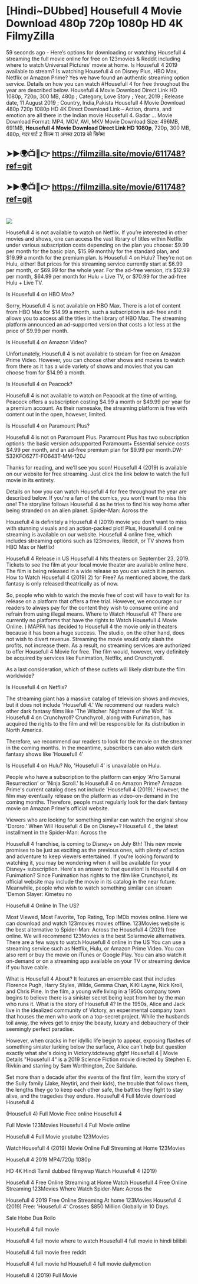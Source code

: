 # [Hindi~DUbbed] Housefull 4 Movie Download 480p 720p 1080p HD 4K FilmyZilla


59 seconds ago - Here’s options for downloading or watching Housefull 4 streaming the full movie online for free on 123movies & Reddit including where to watch Universal Pictures’ movie at home. Is Housefull 4 2019 available to stream? Is watching Housefull 4 on Disney Plus, HBO Max, Netflix or Amazon Prime? Yes we have found an authentic streaming option service. Details on how you can watch #Housefull 4 for free throughout the year are described below. Housefull 4 Movie Download Direct Link HD 1080p, 720p, 300 MB, 480p ; Category, Love Story ; Year, 2019 ; Release date, 11 August 2019 ; Country, India,Pakista Housefull 4 Movie Download 480p 720p 1080p HD 4K Direct Download Link – Action, drama, and emotion are all there in the Indian movie Housefull 4. Gadar ...
Movie Download Format: MP4, MOV, AVI, MKV
Movie Download Size: 496MB, 691MB, **Housefull 4 Movie Download Direct Link HD 1080p**, 720p, 300 MB, 480p, गदर पार्ट 2 फिल्म 11 अगस्त 2019 को सिनेमा

## ➤►🌍📺📱👉   https://filmzilla.site/movie/611748?ref=git

## ➤►🌍📺📱👉   https://filmzilla.site/movie/611748?ref=git

#

<img src="https://image.tmdb.org/t/p/w780//6phj6ztvDBU9Fn6MMONhCpqa6mM.jpg" />

Housefull 4 is not available to watch on Netflix. If you’re interested in other movies and shows, one can access the vast library of titles within Netflix under various subscription costs depending on the plan you choose: $9.99 per month for the basic plan, $15.99 monthly for the standard plan, and $19.99 a month for the premium plan. Is Housefull 4 on Hulu? They’re not on Hulu, either! But prices for this streaming service currently start at $6.99 per month, or $69.99 for the whole year. For the ad-free version, it’s $12.99 per month, $64.99 per month for Hulu + Live TV, or $70.99 for the ad-free Hulu + Live TV.

Is Housefull 4 on HBO Max?

Sorry, Housefull 4 is not available on HBO Max. There is a lot of content from HBO Max for $14.99 a month, such a subscription is ad- free and it allows you to access all the titles in the library of HBO Max. The streaming platform announced an ad-supported version that costs a lot less at the price of $9.99 per month.

Is Housefull 4 on Amazon Video?

Unfortunately, Housefull 4 is not available to stream for free on Amazon Prime Video. However, you can choose other shows and movies to watch from there as it has a wide variety of shows and movies that you can choose from for $14.99 a month.

Is Housefull 4 on Peacock?

Housefull 4 is not available to watch on Peacock at the time of writing. Peacock offers a subscription costing $4.99 a month or $49.99 per year for a premium account. As their namesake, the streaming platform is free with content out in the open, however, limited.

Is Housefull 4 on Paramount Plus?

Housefull 4 is not on Paramount Plus. Paramount Plus has two subscription options: the basic version adsupported Paramount+ Essential service costs $4.99 per month, and an ad-free premium plan for $9.99 per month.DW-532KFO627T-FO643T-MM-120J

Thanks for reading, and we'll see you soon! Housefull 4 (2019) is available on our website for free streaming. Just click the link below to watch the full movie in its entirety.

Details on how you can watch Housefull 4 for free throughout the year are described below. If you're a fan of the comics, you won't want to miss this one! The storyline follows Housefull 4 as he tries to find his way home after being stranded on an alien planet. Spider-Man: Across the

Housefull 4 is definitely a Housefull 4 (2019) movie you don't want to miss with stunning visuals and an action-packed plot! Plus, Housefull 4 online streaming is available on our website. Housefull 4 online free, which includes streaming options such as 123movies, Reddit, or TV shows from HBO Max or Netflix!

Housefull 4 Release in US Housefull 4 hits theaters on September 23, 2019. Tickets to see the film at your local movie theater are available online here. The film is being released in a wide release so you can watch it in person. How to Watch Housefull 4 (2019) 2) for Free? As mentioned above, the dark fantasy is only released theatrically as of now.

So, people who wish to watch the movie free of cost will have to wait for its release on a platform that offers a free trial. However, we encourage our readers to always pay for the content they wish to consume online and refrain from using illegal means. Where to Watch Housefull 4? There are currently no platforms that have the rights to Watch Housefull 4 Movie Online. ) MAPPA has decided to Housefull 4 the movie only in theaters because it has been a huge success. The studio, on the other hand, does not wish to divert revenue. Streaming the movie would only slash the profits, not increase them. As a result, no streaming services are authorized to offer Housefull 4 Movie for free. The film would, however, very definitely be acquired by services like Funimation, Netflix, and Crunchyroll.

As a last consideration, which of these outlets will likely distribute the film worldwide?

Is Housefull 4 on Netflix?

The streaming giant has a massive catalog of television shows and movies, but it does not include 'Housefull 4.' We recommend our readers watch other dark fantasy films like 'The Witcher: Nightmare of the Wolf. ' Is Housefull 4 on Crunchyroll? Crunchyroll, along with Funimation, has acquired the rights to the film and will be responsible for its distribution in North America.

Therefore, we recommend our readers to look for the movie on the streamer in the coming months. In the meantime, subscribers can also watch dark fantasy shows like 'Housefull 4'

Is Housefull 4 on Hulu? No, 'Housefull 4' is unavailable on Hulu.

People who have a subscription to the platform can enjoy 'Afro Samurai Resurrection' or 'Ninja Scroll.' Is Housefull 4 on Amazon Prime? Amazon Prime's current catalog does not include 'Housefull 4 (2019).' However, the film may eventually release on the platform as video-on-demand in the coming months. Therefore, people must regularly look for the dark fantasy movie on Amazon Prime's official website.

Viewers who are looking for something similar can watch the original show 'Dororo.' When Will Housefull 4 Be on Disney+? Housefull 4 , the latest installment in the Spider-Man: Across the

Housefull 4 franchise, is coming to Disney+ on July 8th! This new movie promises to be just as exciting as the previous ones, with plenty of action and adventure to keep viewers entertained. If you're looking forward to watching it, you may be wondering when it will be available for your Disney+ subscription. Here's an answer to that question! Is Housefull 4 on Funimation? Since Funimation has rights to the film like Crunchyroll, its official website may include the movie in its catalog in the near future. Meanwhile, people who wish to watch something similar can stream 'Demon Slayer: Kimetsu no

Housefull 4 Online In The US?

Most Viewed, Most Favorite, Top Rating, Top IMDb movies online. Here we can download and watch 123movies movies offline. 123Movies website is the best alternative to Spider-Man: Across the Housefull 4 (2021) free online. We will recommend 123Movies is the best Solarmovie alternatives. There are a few ways to watch Housefull 4 online in the US You can use a streaming service such as Netflix, Hulu, or Amazon Prime Video. You can also rent or buy the movie on iTunes or Google Play. You can also watch it on-demand or on a streaming app available on your TV or streaming device if you have cable.

What is Housefull 4 About? It features an ensemble cast that includes Florence Pugh, Harry Styles, Wilde, Gemma Chan, KiKi Layne, Nick Kroll, and Chris Pine. In the film, a young wife living in a 1950s company town begins to believe there is a sinister secret being kept from her by the man who runs it. What is the story of Housefull 4? In the 1950s, Alice and Jack live in the idealized community of Victory, an experimental company town that houses the men who work on a top-secret project. While the husbands toil away, the wives get to enjoy the beauty, luxury and debauchery of their seemingly perfect paradise.

However, when cracks in her idyllic life begin to appear, exposing flashes of something sinister lurking below the surface, Alice can't help but question exactly what she's doing in Victory.tdctewsg gfghf Housefull 4 | Movie Details "Housefull 4" is a 2019 Science Fiction movie directed by Stephen E. Rivkin and starring by Sam Worthington, Zoe Saldaña.

Set more than a decade after the events of the first film, learn the story of the Sully family (Jake, Neytiri, and their kids), the trouble that follows them, the lengths they go to keep each other safe, the battles they fight to stay alive, and the tragedies they endure. Housefull 4 Full Movie download Housefull 4

(Housefull 4) Full Movie Free online Housefull 4

Full Movie 123Movies Housefull 4 Full Movie online

Housefull 4 Full Movie youtube 123Movies

WatchHousefull 4 (2019) Movie Online Full Streaming at Home 123Movies

Housefull 4 2019 MP4/720p 1080p

HD 4K Hindi Tamil dubbed filmywap Watch Housefull 4 (2019)

Housefull 4 Free Online Streaming at Home Watch Housefull 4 Free Online Streaming 123Movies Where Watch Spider-Man: Across the

Housefull 4 2019 Free Online Streaming At home 123Movies Housefull 4 (2019) Free: 'Housefull 4' Crosses $850 Million Globally in 10 Days.

Sale Hobe Dua Roilo

Housefull 4 full movie

Housefull 4 full movie where to watch Housefull 4 full movie in hindi bilibili

Housefull 4 full movie free reddit

Housefull 4 full movie hd Housefull 4 full movie dailymotion

Housefull 4 (2019) Full Movie